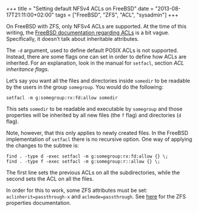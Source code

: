 +++
title = "Setting default NFSv4 ACLs on FreeBSD"
date = "2013-08-17T21:11:00+02:00"
tags = ["FreeBSD", "ZFS", "ACL", "sysadmin"]
+++

On FreeBSD with ZFS, only NFSv4 ACLs are supported. At the time of this writing, the [FreeBSD documentation regarding ACLs](https://wiki.freebsd.org/NFSv4_ACLs) is a bit vague. Specifically, it doesn’t talk about inheritable attributes.

The `-d` argument, used to define default POSIX ACLs is not supported. Instead, there are some flags one can set in order to define how ACLs are inherited. For an explanation, look in the manual for `setfacl`, section *ACL inheritance flags*.

Let’s say you want all the files and directories inside `somedir` to be readable by the users in the group `somegroup`. You would do the following:

```
setfacl -m g:somegroup:rx:fd:allow somedir
```

This sets `somedir` to be readable and executable by `somegroup` and those properties will be inherited by all new files (the `f` flag) and directories (`d` flag).

Note, however, that this only applies to newly created files. In the FreeBSD implementation of `setfacl` there is no recursive option. One way of applying the changes to the subtree is:

```
find . -type d -exec setfacl -m g:somegroup:rx:fd:allow {} \;
find . -type f -exec setfacl -m g:somegroup:r::allow {} \;
```

The first line sets the previous ACLs on all the subdirectories, while the second sets the ACL on all the files.

In order for this to work, some ZFS attributes must be set: `aclinherit=passthrough-x` and `aclmode=passthrough`.
See [here](http://docs.oracle.com/cd/E19082-01/817-2271/gbaaz/index.html) for the ZFS properties documentation.
